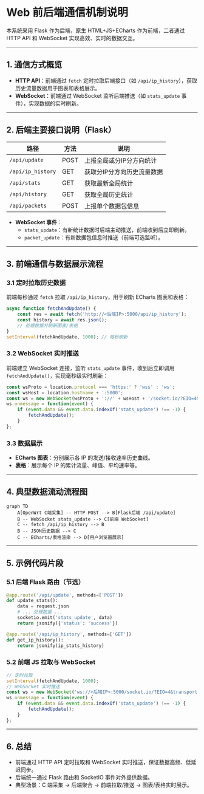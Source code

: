 # Web 前后端通信机制说明

本系统采用 Flask 作为后端，原生 HTML+JS+ECharts 作为前端，二者通过 HTTP API 和 WebSocket 实现高效、实时的数据交互。

---

## 1. 通信方式概览

- **HTTP API**：前端通过 `fetch` 定时拉取后端接口（如 `/api/ip_history`），获取历史流量数据用于图表和表格展示。
- **WebSocket**：前端通过 WebSocket 监听后端推送（如 `stats_update` 事件），实现数据的实时刷新。

---

## 2. 后端主要接口说明（Flask）

| 路径                | 方法   | 说明                       |
|---------------------|--------|----------------------------|
| `/api/update`       | POST   | 上报全局或分IP分方向统计   |
| `/api/ip_history`   | GET    | 获取分IP分方向历史流量数据 |
| `/api/stats`        | GET    | 获取最新全局统计           |
| `/api/history`      | GET    | 获取全局历史统计           |
| `/api/packets`      | POST   | 上报单个数据包信息         |

- **WebSocket 事件**：
  - `stats_update`：有新统计数据时后端主动推送，前端收到后立即刷新。
  - `packet_update`：有新数据包信息时推送（前端可选监听）。

---

## 3. 前端通信与数据展示流程

### 3.1 定时拉取历史数据

前端每秒通过 `fetch` 拉取 `/api/ip_history`，用于刷新 ECharts 图表和表格：

```js
async function fetchAndUpdate() {
    const res = await fetch('http://<后端IP>:5000/api/ip_history');
    const history = await res.json();
    // 处理数据并刷新图表/表格
}
setInterval(fetchAndUpdate, 1000); // 每秒刷新
```

### 3.2 WebSocket 实时推送

前端建立 WebSocket 连接，监听 `stats_update` 事件，收到后立即调用 `fetchAndUpdate()`，实现毫秒级实时刷新：

```js
const wsProto = location.protocol === 'https:' ? 'wss' : 'ws';
const wsHost = location.hostname + ':5000';
const ws = new WebSocket(wsProto + '://' + wsHost + '/socket.io/?EIO=4&transport=websocket');
ws.onmessage = function(event) {
    if (event.data && event.data.indexOf('stats_update') !== -1) {
        fetchAndUpdate();
    }
};
```

### 3.3 数据展示

- **ECharts 图表**：分别展示各 IP 的发送/接收速率历史曲线。
- **表格**：展示每个 IP 的累计流量、峰值、平均速率等。

---

## 4. 典型数据流动流程图

```mermaid
graph TD
    A[OpenWrt C端采集] -- HTTP POST --> B[Flask后端 /api/update]
    B -- WebSocket stats_update --> C[前端 WebSocket]
    C -- fetch /api/ip_history --> B
    B -- JSON历史数据 --> C
    C -- ECharts/表格渲染 --> D[用户浏览器展示]
```

---

## 5. 示例代码片段

### 5.1 后端 Flask 路由（节选）
```python
@app.route('/api/update', methods=['POST'])
def update_stats():
    data = request.json
    # ... 处理数据 ...
    socketio.emit('stats_update', data)
    return jsonify({'status': 'success'})

@app.route('/api/ip_history', methods=['GET'])
def get_ip_history():
    return jsonify(ip_stats_history)
```

### 5.2 前端 JS 拉取与 WebSocket
```js
// 定时拉取
setInterval(fetchAndUpdate, 1000);
// WebSocket 实时推送
const ws = new WebSocket('ws://<后端IP>:5000/socket.io/?EIO=4&transport=websocket');
ws.onmessage = function(event) {
    if (event.data && event.data.indexOf('stats_update') !== -1) {
        fetchAndUpdate();
    }
};
```

---

## 6. 总结

- 前端通过 HTTP API 定时拉取和 WebSocket 实时推送，保证数据高频、低延迟同步。
- 后端统一通过 Flask 路由和 SocketIO 事件对外提供数据。
- 典型场景：C 端采集 → 后端聚合 → 前端拉取/推送 → 图表/表格实时展示。 